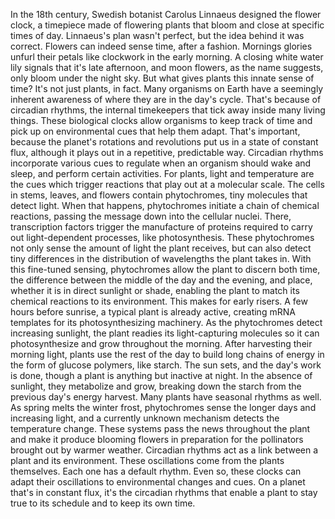 
In the 18th century,
Swedish botanist Carolus Linnaeus
designed the flower clock,
a timepiece made of flowering plants
that bloom and close 
at specific times of day.
Linnaeus&#39;s plan wasn&#39;t perfect,
but the idea behind it was correct.
Flowers can indeed sense time,
after a fashion.
Mornings glories unfurl their petals
like clockwork in the early morning.
A closing white water lily 
signals that it&#39;s late afternoon,
and moon flowers, as the name suggests,
only bloom under the night sky.
But what gives plants 
this innate sense of time?
It&#39;s not just plants, in fact.
Many organisms on Earth
have a seemingly inherent awareness
of where they are in the day&#39;s cycle.
That&#39;s because of circadian rhythms,
the internal timekeepers
that tick away inside many living things.
These biological clocks allow organisms
to keep track of time
and pick up on environmental cues
that help them adapt.
That&#39;s important, because the planet&#39;s
rotations and revolutions
put us in a state of constant flux,
although it plays out in a repetitive,
predictable way.
Circadian rhythms incorporate various cues
to regulate when an organism 
should wake and sleep,
and perform certain activities.
For plants, light and temperature
are the cues which trigger reactions
that play out at a molecular scale.
The cells in stems, leaves, and flowers
contain phytochromes,
tiny molecules that detect light.
When that happens, phytochromes
initiate a chain of chemical reactions,
passing the message down 
into the cellular nuclei.
There, transcription factors trigger
the manufacture of proteins
required to carry out 
light-dependent processes,
like photosynthesis.
These phytochromes not only sense
the amount of light the plant receives,
but can also detect tiny differences
in the distribution of wavelengths 
the plant takes in.
With this fine-tuned sensing,
phytochromes allow the plant
to discern both time,
the difference between 
the middle of the day and the evening,
and place, whether 
it is in direct sunlight or shade,
enabling the plant to match
its chemical reactions to its environment.
This makes for early risers.
A few hours before sunrise,
a typical plant is already active,
creating mRNA templates 
for its photosynthesizing machinery.
As the phytochromes 
detect increasing sunlight,
the plant readies 
its light-capturing molecules
so it can photosynthesize
and grow throughout the morning.
After harvesting their morning light,
plants use the rest of the day
to build long chains of energy
in the form of glucose polymers, 
like starch.
The sun sets, and the day&#39;s work is done,
though a plant is anything 
but inactive at night.
In the absence of sunlight,
they metabolize and grow,
breaking down the starch from 
the previous day&#39;s energy harvest.
Many plants have seasonal rhythms as well.
As spring melts the winter frost,
phytochromes sense the longer days
and increasing light,
and a currently unknown mechanism
detects the temperature change.
These systems pass the news
throughout the plant
and make it produce blooming flowers
in preparation for the pollinators
brought out by warmer weather.
Circadian rhythms act as a link
between a plant and its environment.
These oscillations come 
from the plants themselves.
Each one has a default rhythm.
Even so, these clocks 
can adapt their oscillations
to environmental changes and cues.
On a planet that&#39;s in constant flux,
it&#39;s the circadian rhythms that enable
a plant to stay true to its schedule
and to keep its own time.
